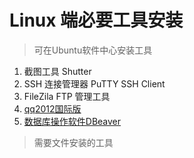 # Linux 端必要工具安装



> 可在Ubuntu软件中心安装工具

1. 截图工具 Shutter
2. SSH 连接管理器 PuTTY SSH Client
3. FileZila FTP 管理工具
4. [qq2012国际版](qq2012_setup.md)
5. [数据库操作软件DBeaver](DBeaver_setup.md)



> 需要文件安装的工具


